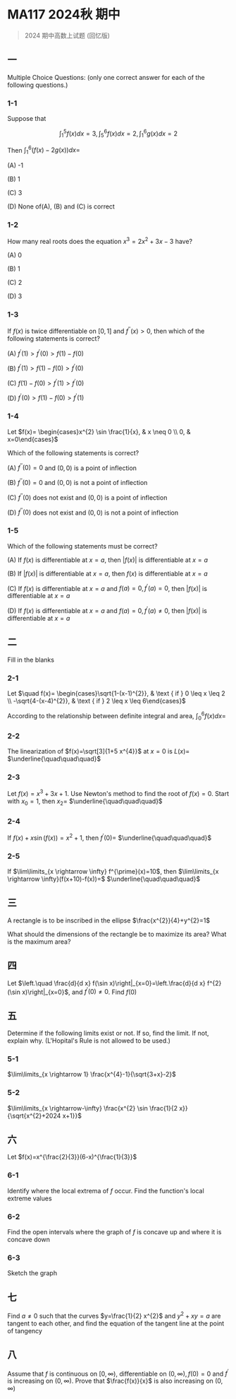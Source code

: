 # MA117 2024秋 期中

> 2024 期中高数上试题 (回忆版)

## 一

Multiple Choice Questions: (only one correct answer for each of the following questions.)

### 1-1

Suppose that

$$
\int_{1}^{5} f(x) d x=3, \int_{5}^{6} f(x) d x=2, \int_{1}^{6} g(x) d x=2
$$

Then $\int_{1}^{6}(f(x)-2 g(x)) d x=$

(A) -1

(B) 1

(C) 3

(D) None of(A), (B) and (C) is correct

### 1-2

How many real roots does the equation $x^{3}=2 x^{2}+3 x-3$ have?

(A) 0

(B) 1

(C) 2

(D) 3

### 1-3

If $f(x)$ is twice differentiable on $[0,1]$ and $f^{\prime \prime}(x)>0$, then which of the following statements is correct?

(A) $f^{\prime}(1)>f^{\prime}(0)>f(1)-f(0)$

(B) $f^{\prime}(1)>f(1)-f(0)>f^{\prime}(0)$

(C) $f(1)-f(0)>f^{\prime}(1)>f^{\prime}(0)$

(D) $f^{\prime}(0)>f(1)-f(0)>f^{\prime}(1)$

### 1-4

Let $f(x)= \begin{cases}x^{2} \sin \frac{1}{x}, & x \neq 0 \\ 0, & x=0\end{cases}$

Which of the following statements is correct?

(A) $f^{\prime \prime}(0)=0$ and $(0,0)$ is a point of inflection

(B) $f^{\prime \prime}(0)=0$ and $(0,0)$ is not a point of inflection

(C) $f^{\prime \prime}(0)$ does not exist and $(0,0)$ is a point of inflection

(D) $f^{\prime \prime}(0)$ does not exist and $(0,0)$ is not a point of inflection

### 1-5

Which of the following statements must be correct?

(A) If $f(x)$ is differentiable at $x=a$, then $|f(x)|$ is differentiable at $x=a$

(B) If $|f(x)|$ is differentiable at $x=a$, then $f(x)$ is differentiable at $x=a$

(C) If $f(x)$ is differentiable at $x=a$ and $f(a)=0, f^{\prime}(a)=0$, then $|f(x)|$ is differentiable at $x=a$

(D) If $f(x)$ is differentiable at $x=a$ and $f(a)=0, f^{\prime}(a) \neq 0$, then $|f(x)|$ is differentiable at $x=a$

## 二

Fill in the blanks

### 2-1

Let $\quad f(x)= \begin{cases}\sqrt{1-(x-1)^{2}}, & \text { if } 0 \leq x \leq 2 \\ -\sqrt{4-(x-4)^{2}}, & \text { if } 2 \leq x \leq 6\end{cases}$

According to the relationship between definite integral and area,  $\int_{0}^{6} f(x) d x=$

### 2-2

The linearization of $f(x)=\sqrt[3]{1+5 x^{4}}$ at $x=0$ is $L(x)=$ $\underline{\quad\quad\quad}$

### 2-3

Let $f(x)=x^{3}+3 x+1$. Use Newton's method to find the root of $f(x)=0$. Start with $x_{0}=1$, then $x_{2}=$ $\underline{\quad\quad\quad}$

### 2-4

If $f(x)+x \sin (f(x))=x^{2}+1$, then $f^{\prime}(0)=$ $\underline{\quad\quad\quad}$

### 2-5

If $\lim\limits_{x \rightarrow \infty} f^{\prime}(x)=10$, then $\lim\limits_{x \rightarrow \infty}(f(x+10)-f(x))=$ $\underline{\quad\quad\quad}$

## 三

A rectangle is to be inscribed in the ellipse $\frac{x^{2}}{4}+y^{2}=1$

What should the dimensions of the rectangle be to maximize its area? What is the maximum area?

## 四

Let $\left.\quad \frac{d}{d x} f(\sin x)\right|_{x=0}=\left.\frac{d}{d x} f^{2}(\sin x)\right|_{x=0}$, and $f^{\prime}(0) \neq 0$. Find $f(0)$

## 五

Determine if the following limits exist or not. If so, find the limit. If not, explain why. (L'Hopital's Rule is not allowed to be used.)

### 5-1

$\lim\limits_{x \rightarrow 1} \frac{x^{4}-1}{\sqrt{3+x}-2}$

### 5-2

$\lim\limits_{x \rightarrow-\infty} \frac{x^{2} \sin \frac{1}{2 x}}{\sqrt{x^{2}+2024 x+1}}$

## 六

Let $f(x)=x^{\frac{2}{3}}(6-x)^{\frac{1}{3}}$

### 6-1

Identify where the local extrema of $f$ occur. Find the function's local extreme values

### 6-2

Find the open intervals where the graph of $f$ is concave up and where it is concave down

### 6-3

Sketch the graph

## 七

Find $a \neq 0$ such that the curves $y=\frac{1}{2} x^{2}$ and $y^{2}+x y=a$ are tangent to each other, and find the equation of the tangent line at the point of tangency

## 八

Assume that $f$ is continuous on $[0, \infty)$, differentiable on $(0, \infty), f(0)=0$ and $f^{\prime}$ is increasing on $(0, \infty)$. Prove that $\frac{f(x)}{x}$ is also increasing on $(0, \infty)$
